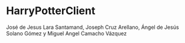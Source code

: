 # HarryPotterClient
José de Jesus Lara Santamand, Joseph Cruz Arellano, Ángel de Jesús Solano Gómez y Miguel Angel Camacho Vázquez
